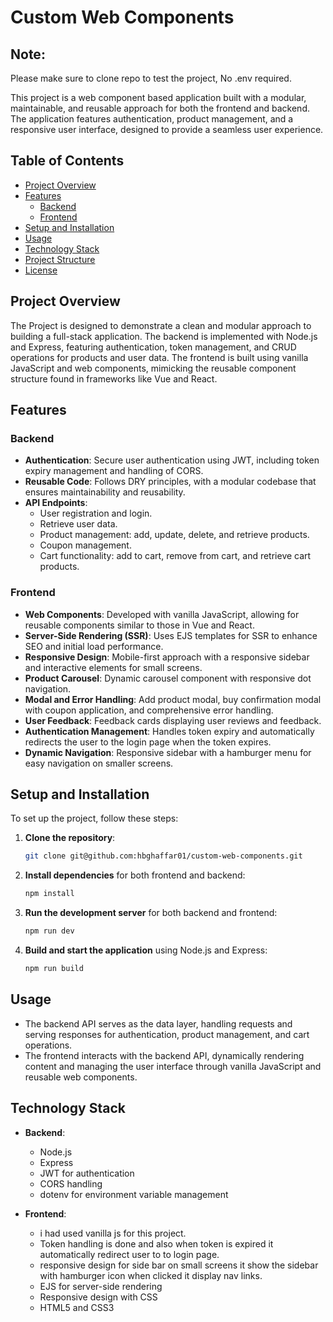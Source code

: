 # Custom Web Components

## Note: 
Please make sure to clone repo to test the project, No .env required.

This project is a web component based application built with a modular, maintainable, and reusable approach for both the frontend and backend. The application features authentication, product management, and a responsive user interface, designed to provide a seamless user experience.

## Table of Contents

- [Project Overview](#project-overview)
- [Features](#features)
  - [Backend](#backend)
  - [Frontend](#frontend)
- [Setup and Installation](#setup-and-installation)
- [Usage](#usage)
- [Technology Stack](#technology-stack)
- [Project Structure](#project-structure)
- [License](#license)

## Project Overview

The Project is designed to demonstrate a clean and modular approach to building a full-stack application. The backend is implemented with Node.js and Express, featuring authentication, token management, and CRUD operations for products and user data. The frontend is built using vanilla JavaScript and web components, mimicking the reusable component structure found in frameworks like Vue and React.

## Features

### Backend

- **Authentication**: Secure user authentication using JWT, including token expiry management and handling of CORS.
- **Reusable Code**: Follows DRY principles, with a modular codebase that ensures maintainability and reusability.
- **API Endpoints**:
  - User registration and login.
  - Retrieve user data.
  - Product management: add, update, delete, and retrieve products.
  - Coupon management.
  - Cart functionality: add to cart, remove from cart, and retrieve cart products.

### Frontend

- **Web Components**: Developed with vanilla JavaScript, allowing for reusable components similar to those in Vue and React.
- **Server-Side Rendering (SSR)**: Uses EJS templates for SSR to enhance SEO and initial load performance.
- **Responsive Design**: Mobile-first approach with a responsive sidebar and interactive elements for small screens.
- **Product Carousel**: Dynamic carousel component with responsive dot navigation.
- **Modal and Error Handling**: Add product modal, buy confirmation modal with coupon application, and comprehensive error handling.
- **User Feedback**: Feedback cards displaying user reviews and feedback.
- **Authentication Management**: Handles token expiry and automatically redirects the user to the login page when the token expires.
- **Dynamic Navigation**: Responsive sidebar with a hamburger menu for easy navigation on smaller screens.

## Setup and Installation

To set up the project, follow these steps:

1. **Clone the repository**:
    ```bash
    git clone git@github.com:hbghaffar01/custom-web-components.git
    ```

2. **Install dependencies** for both frontend and backend:
    ```bash
    npm install
    ```

3. **Run the development server** for both backend and frontend:
    ```bash
    npm run dev
    ```

4. **Build and start the application** using Node.js and Express:
    ```bash
    npm run build
    ```

## Usage

- The backend API serves as the data layer, handling requests and serving responses for authentication, product management, and cart operations.
- The frontend interacts with the backend API, dynamically rendering content and managing the user interface through vanilla JavaScript and reusable web components.

## Technology Stack

- **Backend**:
  - Node.js
  - Express
  - JWT for authentication
  - CORS handling
  - dotenv for environment variable management

- **Frontend**:
  - i had used vanilla js for this project.
  - Token handling is done and also when token is expired it automatically redirect user to to login page.
  - responsive design for side bar on small screens it show the sidebar with hamburger icon when clicked it display nav links.
  - EJS for server-side rendering
  - Responsive design with CSS
  - HTML5 and CSS3
